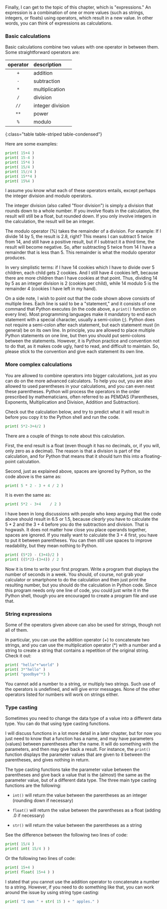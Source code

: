 Finally, I can get to the topic of this chapter, which is "expressions."
An expression is a combination of one or more values (such as strings,
integers, or floats) using operators, which result in a new value. In
other words, you can think of expressions as calculations.

### Basic calculations

Basic calculations combine two values with one operator in between them.
Some straightforward operators are:

| operator | description |
|:--------:|:------------|
| `+` | addition |
| `-` | subtraction |
| `*` | multiplication |
| `/` | division |
| `//` | integer division |
| `**` | power |
| `%` | modulo |
{:class="table table-striped table-condensed"}

Here are some examples:

```python
print( 15+4 )
print( 15-4 )
print( 15*4 )
print( 15/4 )
print( 15//4 )
print( 15**4 )
print( 15%4 )
```

I assume you know what each of these operators entails, except perhaps
the integer division and modulo operators.

The integer division (also called "floor division") is simply a division
that rounds down to a whole number. If you involve floats in the
calculation, the result will still be a float, but rounded down. If you
only involve integers in the calculation, the result will be an integer.

The modulo operator (%) takes the remainder of a division. For example:
If I divide 14 by 5, the result is 2.8, right? This means I can subtract
5 twice from 14, and still have a positive result, but if I subtract it
a third time, the result will become negative. So, after subtracting 5
twice from 14 I have a remainder that is less than 5. This remainder is
what the modulo operator produces.

In very simplistic terms: if I have 14 cookies which I have to divide
over 5 children, each child gets 2 cookies. And I still have 4 cookies
left, because there are more children than I have cookies at that point.
Thus, dividing 14 by 5 as an integer division is 2 (cookies per child),
while 14 modulo 5 is the remainder 4 (cookies I have left in my hand).

On a side note, I wish to point out that the code shown above consists
of multiple lines. Each line is said to be a "statement," and it
consists of one command that Python executes (in the code above, a
`print()` function on every line). Most programming languages make it
mandatory to end each statement with a special character, usually a
semi-colon ($;$). Python does not require a semi-colon after each
statement, but each statement must (in general) be on its own line. In
principle, you are allowed to place multiple Python statements on one
line, but then you should put semi-colons between the statements.
However, it is Python practice and convention not to do that, as it
makes code ugly, hard to read, and difficult to maintain. So, please
stick to the convention and give each statement its own line.

### More complex calculations

You are allowed to combine operators into bigger calculations, just as
you can do on the more advanced calculators. To help you out, you are
also allowed to used parentheses in your calculations, and you can even
nest these parentheses. Python will process the operators in the order
prescribed by mathematicians, often referred to as PEMDAS (Parentheses,
Exponents, Multiplication and Division, Addition and Subtraction).

Check out the calculation below, and try to predict what it will result
in before you copy it to the Python shell and run the code.

```python
print( 5*2-3+4/2 )
```

There are a couple of things to note about this calculation.

First, the end result is a float (even though it has no decimals, or, if
you will, only zero as a decimal). The reason is that a division is part
of the calculation, and for Python that means that it should turn this
into a floating-point calculation.

Second, just as explained above, spaces are ignored by Python, so the
code above is the same as:

```python
print( 5 * 2 - 3 + 4 / 2 )
```

It is even the same as:

```python
print( 5*2 - 3+4    / 2 )
```

I have been in long discussions with people who keep arguing that the
code above should result in $6.5$ or $1.5$, because *clearly* you have
to calculate the $5*2$ and the $3+4$ before you do the subtraction and
division. That is hogwash. It does not matter how close you place
operands together, spaces are ignored. If you really want to calculate
the $3+4$ first, you have to put it between parentheses. You can then
still use spaces to improve readability, but they mean nothing to
Python.

```python
print( (5*2) - (3+4)/2 )
print( ((5*2)-(3+4)) / 2 )
```

Now it is time to write your first program. Write a program that
displays the number of seconds in a week. You should, of course, not
grab your calculator or smartphone to do the calculation and then just
print the resulting number, but you should do the calculation in Python
code. Since this program needs only one line of code, you could just
write it in the Python shell, though you are encouraged to create a
program file and use that.

### String expressions

Some of the operators given above can also be used for strings, though
not all of them.

In particular, you can use the addition operator ($+$) to concatenate
two strings, and you can use the multiplication operator ($*$) with a
number and a string to create a string that contains a repetition of the
original string. Check it out:

```python
print( "hello"+"world" )
print( 3*"hello" )
print( "goodbye"*3 )
```

You cannot add a number to a string, or multiply two strings. Such use
of the operators is undefined, and will give error messages. None of the
other operators listed for numbers will work on strings either.

### Type casting

Sometimes you need to change the data type of a value into a different
data type. You can do that using type casting functions.

I will discuss functions in a lot more detail in a later chapter, but
for now you just need to know that a function has a name, and may have
parameters (values) between parentheses after the name. It will do
something with the parameters, and then may give back a result. For
instance, the `print()` function displays the parameter values that are
given to it between the parentheses, and gives nothing in return.

The type casting functions take the parameter value between the
parentheses and give back a value that is the (almost) the same as the
parameter value, but of a different data type. The three main type
casting functions are the following:

-   `int()` will return the value between the parentheses as an integer
    (rounding down if necessary)

-   `float()` will return the value between the parentheses as a float
    (adding .0 if necessary)

-   `str()` will return the value between the parentheses as a string

See the difference between the following two lines of code:

```python
print( 15/4 )
print( int( 15/4 ) )
```

Or the following two lines of code:

```python
print( 15+4 )
print( float( 15+4 ) )
```

I stated that you cannot use the addition operator to concatenate a
number to a string. However, if you need to do something like that, you
can work around the issue by using string type casting:

```python
print( "I own " + str( 15 ) + " apples." )
```
